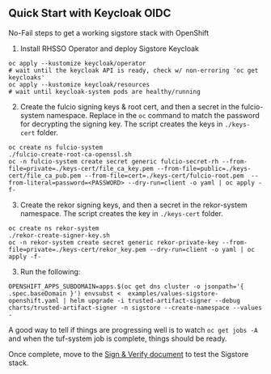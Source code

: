 ## Quick Start with Keycloak OIDC

No-Fail steps to get a working sigstore stack with OpenShift

1. Install RHSSO Operator and deploy Sigstore Keycloak

```shell
oc apply --kustomize keycloak/operator
# wait until the keycloak API is ready, check w/ non-erroring 'oc get keycloaks'
oc apply --kustomize keycloak/resources
# wait until keycloak-system pods are healthy/running
```

2. Create the fulcio signing keys & root cert, and then a secret in the fulcio-system namespace. Replace <PASSWORD> in the `oc` command to match the password for decrypting the signing key. The script creates the keys in `./keys-cert` folder.

```shell
oc create ns fulcio-system
./fulcio-create-root-ca-openssl.sh
oc -n fulcio-system create secret generic fulcio-secret-rh --from-file=private=./keys-cert/file_ca_key.pem --from-file=public=./keys-cert/file_ca_pub.pem --from-file=cert=./keys-cert/fulcio-root.pem  --from-literal=password=<PASSWORD> --dry-run=client -o yaml | oc apply -f-
```

3. Create the rekor signing keys, and then a secret in the rekor-system namespace. The script creates the key in `./keys-cert` folder.

```shell
oc create ns rekor-system
./rekor-create-signer-key.sh
oc -n rekor-system create secret generic rekor-private-key --from-file=private=./keys-cert/rekor_key.pem --dry-run=client -o yaml | oc apply -f-
```

3.  Run the following:

```shell
OPENSHIFT_APPS_SUBDOMAIN=apps.$(oc get dns cluster -o jsonpath='{ .spec.baseDomain }') envsubst <  examples/values-sigstore-openshift.yaml | helm upgrade -i trusted-artifact-signer --debug charts/trusted-artifact-signer -n sigstore --create-namespace --values -
```

A good way to tell if things are progressing well is to watch `oc get jobs -A` and when the tuf-system job is complete,
things should be ready.

Once complete, move to the [Sign & Verify document](./sign-verify.md) to test the Sigstore stack. 
